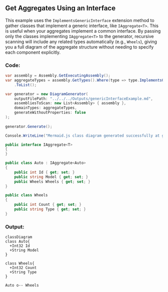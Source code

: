 ## Get Aggregates Using an Interface
This example uses the `ImplementsGenericInterface` extension method to gather classes that implement a generic interface, like `IAggregate<T>`.
This is useful when your aggregates implement a common interface. By passing only the classes implementing `IAggregate<T>` to the generator,
recursive scanning will include any related types automatically (e.g., `Wheels`), giving you a full diagram of the aggregate structure without needing to specify each component explicitly.

### Code:
```cs
var assembly = Assembly.GetExecutingAssembly();
var aggregateTypes = assembly.GetTypes().Where(type => type.ImplementsGenericInterface(typeof(IAggregate<>)))
    .ToList();

var generator = new DiagramGenerator(
    outputFilePath: "../../../Outputs/genericInterfaceExample.md",
    assembliesToScan: new List<Assembly> { assembly },
    domainTypes: aggregateTypes,
    generateWithoutProperties: false
);
    
generator.Generate();

Console.WriteLine("Mermaid.js class diagram generated successfully at genericInterfaceExample.md");

public interface IAggregate<T>
{
}

public class Auto : IAggregate<Auto>
{
    public int Id { get; set; }
    public string Model { get; set; }
    public Wheels Wheels { get; set; }
}

public class Wheels
{
    public int Count { get; set; }
    public string Type { get; set; }
}
```

### Output:
```mermaid
classDiagram
class Auto{
  +Int32 Id
  +String Model
}

class Wheels{
  +Int32 Count
  +String Type
}

Auto o-- Wheels
```
